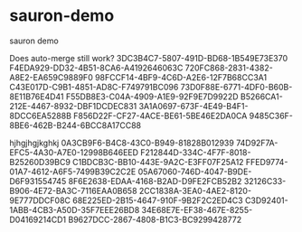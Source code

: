 # sauron-demo
sauron demo

Does auto-merge still work?
3DC3B4C7-5807-491D-BD68-1B549E73E370
F4EDA929-DD32-4B51-8CA6-A4192646063C
720FC868-2831-4382-A8E2-EA659C9889F0
98FCCF14-4BF9-4C6D-A2E6-12F7B68CC3A1
C43E017D-C9B1-4851-AD8C-F749791BC096
73D0F88E-6771-4DF0-B60B-8E11B76E4D41
F55DB8E3-C04A-4909-A1E9-92F9E7D9922D
B5266CA1-212E-4467-8932-DBF1DCDEC831
3A1A0697-673F-4E49-B4F1-8DCC6EA5288B
F856D22F-CF27-4ACE-BE61-5BE46E2DA0CA
9485C36F-8BE6-462B-B244-6BCC8A17CC88


hjhgjhgjkghkj
0A3CB9F6-B4C8-43C0-B949-81828B012939
74D92F7A-EFC5-4A30-A7E0-12998B646EED
F212844D-334C-4F7F-8018-B25260D39BC9
C1BDCB3C-BB10-443E-9A2C-E3FF07F25A12
FFED9774-01A7-4612-A6F5-7499B39C2C2E
05A67060-746D-4047-B9DE-D6F931554745
8F6E2638-EDAA-4168-B2AD-D9FE2FCB52B2
32126C33-B906-4E72-BA3C-7116EAA0B658
2CC1838A-3EA0-4AE2-8120-9E777DDCF08C
68E225ED-2B15-4647-910F-9B2F2C2ED4C3
C3D92401-1ABB-4CB3-A50D-35F7EEE26BD8
34E68E7E-EF38-467E-8255-D04169214CD1
B9627DCC-2867-4808-B1C3-BC9299428772
